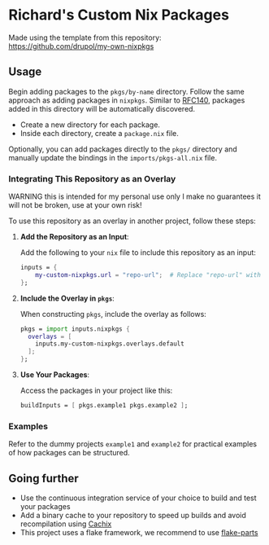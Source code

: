 # Richard's Custom Nix Packages

Made using the template from this repository:
https://github.com/drupol/my-own-nixpkgs

## Usage

Begin adding packages to the `pkgs/by-name` directory. Follow the
same approach as adding packages in `nixpkgs`. Similar to [RFC140], packages
added in this directory will be automatically discovered.
- Create a new directory for each package.
- Inside each directory, create a `package.nix` file.
 
Optionally, you can add packages directly to the `pkgs/` directory and
manually update the bindings in the `imports/pkgs-all.nix` file.

### Integrating This Repository as an Overlay

WARNING this is intended for my personal use only I make no guarantees it will not be broken, use at your own risk!

To use this repository as an overlay in another project, follow these steps:

1. **Add the Repository as an Input**:

   Add the following to your `nix` file to include this repository as an input:

   ```nix
   inputs = {
       my-custom-nixpkgs.url = "repo-url";  # Replace "repo-url" with the actual URL to your repository
   };
   ```

2. **Include the Overlay in `pkgs`**:

   When constructing `pkgs`, include the overlay as follows:

   ```nix
   pkgs = import inputs.nixpkgs {
     overlays = [
       inputs.my-custom-nixpkgs.overlays.default
     ];
   };
   ```

3. **Use Your Packages**:

   Access the packages in your project like this:

   ```nix
   buildInputs = [ pkgs.example1 pkgs.example2 ];
   ```

[RFC140]: https://github.com/NixOS/rfcs/pull/140

### Examples

Refer to the dummy projects `example1` and `example2` for practical examples of
how packages can be structured.

## Going further

- Use the continuous integration service of your choice to build and test your
  packages
- Add a binary cache to your repository to speed up builds and avoid
  recompilation using [Cachix](https://cachix.org/)
- This project uses a flake framework, we recommend to use [flake-parts](https://flake.parts)

